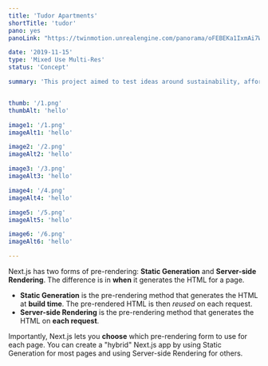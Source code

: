 ```yaml
---
title: 'Tudor Apartments'
shortTitle: 'tudor'
pano: yes
panoLink: "https://twinmotion.unrealengine.com/panorama/oFEBEKa1IxmAi7Wq"

date: '2019-11-15'
type: 'Mixed Use Multi-Res'
status: 'Concept'

summary: 'This project aimed to test ideas around sustainability, affordability and public good, on urban-infill site in the heart of Newcastle.'


thumb: '/1.png'
thumbAlt: 'hello'

image1: '/1.png'
imageAlt1: 'hello'

image2: '/2.png'
imageAlt2: 'hello'

image3: '/3.png'
imageAlt3: 'hello'

image4: '/4.png'
imageAlt4: 'hello'

image5: '/5.png'
imageAlt5: 'hello'

image6: '/6.png'
imageAlt6: 'hello'

---
```


Next.js has two forms of pre-rendering: **Static Generation** and **Server-side Rendering**. The difference is in **when** it generates the HTML for a page.

- **Static Generation** is the pre-rendering method that generates the HTML at **build time**. The pre-rendered HTML is then _reused_ on each request.
- **Server-side Rendering** is the pre-rendering method that generates the HTML on **each request**.

Importantly, Next.js lets you **choose** which pre-rendering form to use for each page. You can create a "hybrid" Next.js app by using Static Generation for most pages and using Server-side Rendering for others.